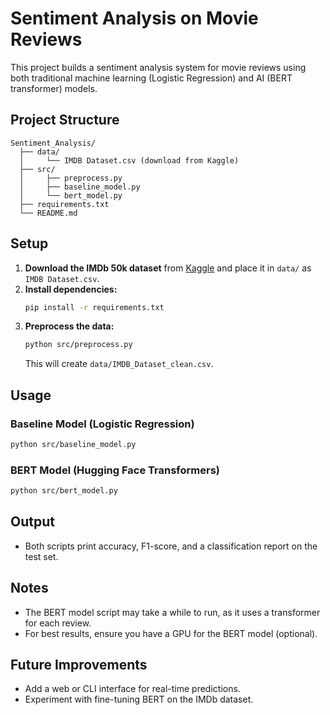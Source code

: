 ﻿# Sentiment Analysis on Movie Reviews

This project builds a sentiment analysis system for movie reviews using both traditional machine learning (Logistic Regression) and AI (BERT transformer) models.

## Project Structure

```
Sentiment_Analysis/
  ├── data/
  │     └── IMDB Dataset.csv (download from Kaggle)
  ├── src/
  │     ├── preprocess.py
  │     ├── baseline_model.py
  │     └── bert_model.py
  ├── requirements.txt
  └── README.md
```

## Setup

1. **Download the IMDb 50k dataset** from [Kaggle](https://www.kaggle.com/datasets/lakshmi25npathi/imdb-dataset-of-50k-movie-reviews) and place it in `data/` as `IMDB Dataset.csv`.
2. **Install dependencies:**
   ```bash
   pip install -r requirements.txt
   ```
3. **Preprocess the data:**
   ```bash
   python src/preprocess.py
   ```
   This will create `data/IMDB_Dataset_clean.csv`.

## Usage

### Baseline Model (Logistic Regression)
```bash
python src/baseline_model.py
```

### BERT Model (Hugging Face Transformers)
```bash
python src/bert_model.py
```

## Output
- Both scripts print accuracy, F1-score, and a classification report on the test set.

## Notes
- The BERT model script may take a while to run, as it uses a transformer for each review.
- For best results, ensure you have a GPU for the BERT model (optional).

## Future Improvements
- Add a web or CLI interface for real-time predictions.
- Experiment with fine-tuning BERT on the IMDb dataset.


